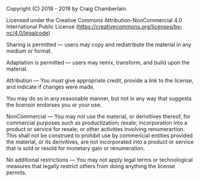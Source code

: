 Copyright (C) 2018 - 2019 by Craig Chamberlain.

Licensed under the Creative Commons Attribution-NonCommercial 4.0 International Public License (https://creativecommons.org/licenses/by-nc/4.0/legalcode)

Sharing is permitted — users may copy and redistribute the material in any medium or format.

Adaptation is permitted — users may remix, transform, and build upon the material.

Attribution — You must give appropriate credit, provide a link to the license, and indicate if changes were made.

You may do so in any reasonable manner, but not in any way that suggests the licensor endorses you or your use.

NonCommercial — You may not use the material, or derivitives thereof, for commercial purposes such as productization; resale; incorporation into a product or service for resale; or other activities involving renumerartion. This shall not be construed to prohibit use by commericial entities provided the material, or its derivitives, are not incorporated into a product or service that is sold or resold for monetary gain or renumeration.

No additional restrictions — You may not apply legal terms or technological measures that legally restrict others from doing anything the license permits.
